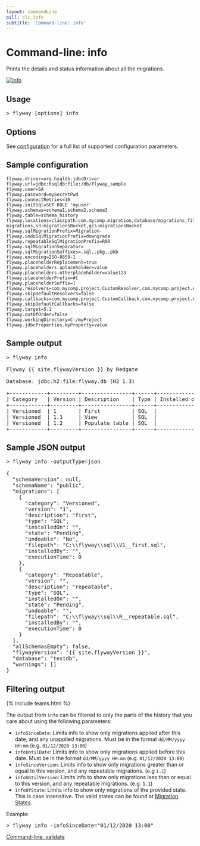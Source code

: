 ```yaml
---
layout: commandLine
pill: cli_info
subtitle: 'Command-line: info'
---
```

# Command-line: info

Prints the details and status information about all the migrations.

<a href="/documentation/command/info"><img src="/assets/balsamiq/command-info.png" alt="info"></a>

## Usage

<pre class="console"><span>&gt;</span> flyway [options] info</pre>

## Options

See [configuration](/documentation/configuration/parameters) for a full list of supported configuration parameters.

## Sample configuration

```properties
flyway.driver=org.hsqldb.jdbcDriver
flyway.url=jdbc:hsqldb:file:/db/flyway_sample
flyway.user=SA
flyway.password=mySecretPwd
flyway.connectRetries=10
flyway.initSql=SET ROLE 'myuser'
flyway.schemas=schema1,schema2,schema3
flyway.table=schema_history
flyway.locations=classpath:com.mycomp.migration,database/migrations,filesystem:/sql-migrations,s3:migrationsBucket,gcs:migrationsBucket
flyway.sqlMigrationPrefix=Migration-
flyway.undoSqlMigrationPrefix=downgrade
flyway.repeatableSqlMigrationPrefix=RRR
flyway.sqlMigrationSeparator=__
flyway.sqlMigrationSuffixes=.sql,.pkg,.pkb
flyway.encoding=ISO-8859-1
flyway.placeholderReplacement=true
flyway.placeholders.aplaceholder=value
flyway.placeholders.otherplaceholder=value123
flyway.placeholderPrefix=#[
flyway.placeholderSuffix=]
flyway.resolvers=com.mycomp.project.CustomResolver,com.mycomp.project.AnotherResolver
flyway.skipDefaultResolvers=false
flyway.callbacks=com.mycomp.project.CustomCallback,com.mycomp.project.AnotherCallback
flyway.skipDefaultCallbacks=false
flyway.target=5.1
flyway.outOfOrder=false
flyway.workingDirectory=C:/myProject
flyway.jdbcProperties.myProperty=value
```

## Sample output

<pre class="console">&gt; flyway info

Flyway {{ site.flywayVersion }} by Redgate

Database: jdbc:h2:file:flyway.db (H2 1.3)

+------------+---------+----------------+------+---------------------+---------+----------+
| Category   | Version | Description    | Type | Installed on        | State   | Undoable |
+------------+---------+----------------+------+---------------------+---------+----------+
| Versioned  | 1       | First          | SQL  |                     | Pending | Yes      |
| Versioned  | 1.1     | View           | SQL  |                     | Pending | Yes      |
| Versioned  | 1.2     | Populate table | SQL  |                     | Pending | No       |
+------------+---------+----------------+------+---------------------+---------+----------+</pre>

## Sample JSON output

<pre class="console">&gt; flyway info -outputType=json

{
  "schemaVersion": null,
  "schemaName": "public",
  "migrations": [
    {
      "category": "Versioned",
      "version": "1",
      "description": "first",
      "type": "SQL",
      "installedOn": "",
      "state": "Pending",
      "undoable": "No",
      "filepath": "C:\\flyway\\sql\\V1__first.sql",
      "installedBy": "",
      "executionTime": 0
    },
    {
      "category": "Repeatable",
      "version": "",
      "description": "repeatable",
      "type": "SQL",
      "installedOn": "",
      "state": "Pending",
      "undoable": "",
      "filepath": "C:\\flyway\\sql\\R__repeatable.sql",
      "installedBy": "",
      "executionTime": 0
    }
  ],
  "allSchemasEmpty": false,
  "flywayVersion": "{{ site.flywayVersion }}",
  "database": "testdb",
  "warnings": []
}</pre>

## Filtering output
{% include teams.html %}

The output from `info` can be filtered to only the parts of the history that you care about using the following parameters:
- `infoSinceDate`: Limits info to show only migrations applied after this date, and any unapplied migrations. Must be in the format `dd/MM/yyyy HH:mm` (e.g. `01/12/2020 13:00`)
- `infoUntilDate`: Limits info to show only migrations applied before this date. Must be in the format `dd/MM/yyyy HH:mm` (e.g. `01/12/2020 13:00`)
- `infoSinceVersion`: Limits info to show only migrations greater than or equal to this version, and any repeatable migrations. (e.g `1.1`)
- `infoUntilVersion`: Limits info to show only migrations less than or equal to this version, and any repeatable migrations. (e.g. `1.1`)
- `infoOfState`: Limits info to show only migrations of the provided state. This is case insensitive. The valid states can be found at [Migration States](/documentation/concepts/migrations#migration-states).

Example:
<pre class="console">&gt; flyway info -infoSinceDate="01/12/2020 13:00"
</pre>


<p class="next-steps">
    <a class="btn btn-primary" href="/documentation/usage/commandline/validate">Command-line: validate <i class="fa fa-arrow-right"></i></a>
</p>
